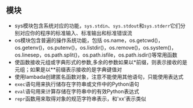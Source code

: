 ## 模块

- sys模块包含系统对应的功能，`sys.stdin`、`sys.stdout`和`sys.stderr`它们分别对应你的程序的标准输入、标准输出和标准错误流
- os模块包含普遍的操作系统功能，包括 os.name，os.getcwd()，os.getenv()，os.putenv()，os.listdir()，os.remove()，os.system()，os.linesep，os.path.split()，os.path.isfile，os.path.isdir()等常用函数
- 使函数接收元组或字典形式的参数,多余的参数如果以*前缀，则表示接收的是元组；如果是以**前缀表示接收的是字典键值对
- 使用lambada创建匿名函数对象，注意不能使用其他语句，只能使用表达式
- `exec`语句用来执行储存在字符串或文件中的Python语句
- `eval`语句用来计算存储在字符串中的有效Python表达式
- `repr`函数用来取得对象的规范字符串表示，和'xx'表示类似


